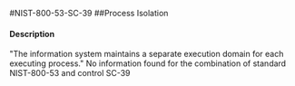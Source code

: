 #NIST-800-53-SC-39
##Process Isolation
#### Description
"The information system maintains a separate execution domain for each executing process."
No information found for the combination of standard NIST-800-53 and control SC-39
